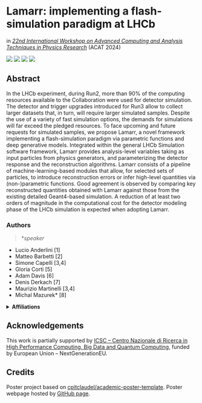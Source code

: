 # Lamarr: implementing a flash-simulation paradigm at LHCb

in [*22nd International Workshop on Advanced Computing and Analysis Techniques in Physics Research*](https://indico.cern.ch/event/1330797) (ACAT 2024)

[![](https://img.shields.io/badge/indico-event-c89e6c?style=flat&logoColor=white)](https://indico.cern.ch/event/1330797)
[![](https://img.shields.io/badge/indico-contribution-087cfc?style=flat&logoColor=white)](https://indico.cern.ch/event/1330797/contributions/5796635)
[![](https://img.shields.io/badge/HTML-poster-E34F26?style=flat&logo=HTML5&logoColor=white)](https://lamarrsim.github.io/poster-acat2024-lamarr/poster.html)
[![](https://img.shields.io/badge/PDF-poster-EC1C24?style=flat&logo=Adobe%20Acrobat%20Reader&logoColor=white)](https://indico.cern.ch/event/1330797/contributions/5796635/attachments/2816439/4916971/lamarr_poster_acat2024.pdf)
<!--
[![](https://img.shields.io/badge/arXiv-2303.11428-B31B1B?style=flat&logoColor=white)](https://arxiv.org/abs/2303.11428)
[![](https://img.shields.io/badge/J%20Phys:%20Conf%20Ser-(1525)012097-236fb5?style=flat&logoColor=white)](https://dx.doi.org/10.1088/1742-6596/1525/1/012097)
[![](https://img.shields.io/badge/PoS-(CompTools2021)034-78a434?style=flat&logoColor=white)](https://pos.sissa.it/409/034)
-->

## Abstract

In the LHCb experiment, during Run2, more than 90% of the computing resources available to the Collaboration were used for detector simulation. The detector and trigger upgrades introduced for Run3 allow to collect larger datasets that, in turn, will require larger simulated samples. Despite the use of a variety of fast simulation options, the demands for simulations will far exceed the pledged resources. 
To face upcoming and future requests for simulated samples, we propose Lamarr, a novel framework implementing a flash-simulation paradigm via parametric functions and deep generative models.
Integrated within the general LHCb Simulation software framework, Lamarr provides analysis-level variables taking as input particles from physics generators, and parameterizing the detector response and the reconstruction algorithms. Lamarr consists of a pipeline of machine-learning-based modules that allow, for selected sets of particles, to introduce reconstruction errors or infer high-level quantities via (non-)parametric functions.
Good agreement is observed by comparing key reconstructed quantities obtained with Lamarr against those from the existing detailed Geant4-based simulation. A reduction of at least two orders of magnitude in the computational cost for the detector modeling phase of the LHCb simulation is expected when adopting Lamarr.

### Authors

> *_speaker_

- Lucio Anderlini [1]
- Matteo Barbetti [2]
- Simone Capelli [3,4]
- Gloria Corti [5]
- Adam Davis [6]
- Denis Derkach [7]
- Maurizio Martinelli [3,4]
- Michal Mazurek* [8]

<details>
  <summary><b>Affiliations</b></summary>
  <ol type="1">
    <li>Istituto Nazionale di Fisica Nucleare (INFN), Sezione di Firenze, Italy</li>
    <li>Istituto Nazionale di Fisica Nucleare (INFN), CNAF, Italy</li>
    <li>Istituto Nazionale di Fisica Nucleare (INFN), Sezione di Milano-Bicocca, Italy</li>
    <li>Department of Physics, University of Milano-Bicocca, Italy</li>
    <li>European Organization for Nuclear Research (CERN), Switzerland</li>
    <li>Department of Physics and Astronomy, University of Manchester, United Kingdom</li>
    <li>Faculty of Computer Science, HSE University, Russia</li>
    <li>National Centre for Nuclear Research (NCBJ), Poland</li>
  </ol>
</details>

## Acknowledgements

This work is partially supported by [ICSC – Centro Nazionale di Ricerca in High Performance Computing, Big Data and Quantum Computing](https://www.supercomputing-icsc.it/en), funded by European Union – NextGenerationEU.

## Credits

Poster project based on [cpitclaudel/academic-poster-template](https://github.com/cpitclaudel/academic-poster-template). Poster webpage hosted by [GitHub page](https://pages.github.com).
